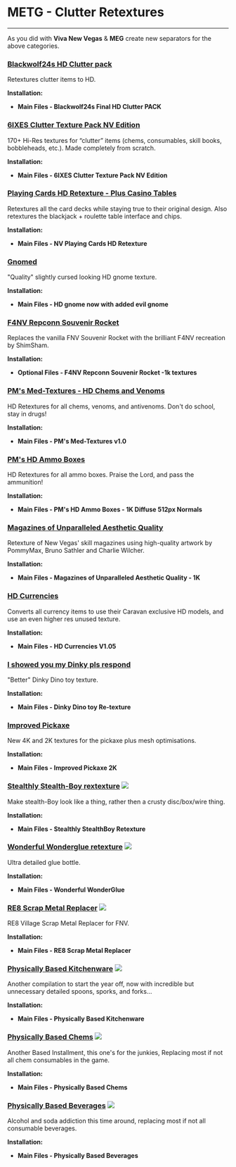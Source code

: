 # METG - Clutter Retextures

---

As you did with **Viva New Vegas** & **MEG** create new separators for the above categories.

### [Blackwolf24s HD Clutter pack](https://www.nexusmods.com/newvegas/mods/70035)

Retextures clutter items to HD.

**Installation:**

- **Main Files - Blackwolf24s Final HD Clutter PACK**


### [6IXES Clutter Texture Pack NV Edition](https://www.nexusmods.com/newvegas/mods/78608)

170+ Hi-Res textures for “clutter” items (chems, consumables, skill books, bobbleheads, etc.). Made completely from scratch.

**Installation:**

- **Main Files - 6IXES Clutter Texture Pack NV Edition**


### [Playing Cards HD Retexture - Plus Casino Tables](https://www.nexusmods.com/newvegas/mods/74394)

Retextures all the card decks while staying true to their original design. Also retextures the blackjack + roulette table interface and chips.

**Installation:**

- **Main Files - NV Playing Cards HD Retexture**


### [Gnomed](https://www.nexusmods.com/newvegas/mods/78218)

"Quality" slightly cursed looking HD gnome texture.

**Installation:**

- **Main Files - HD gnome now with added evil gnome**


### [F4NV Repconn Souvenir Rocket](https://www.nexusmods.com/newvegas/mods/82233)

Replaces the vanilla FNV Souvenir Rocket with the brilliant F4NV recreation by ShimSham. 

**Installation:**

- **Optional Files - F4NV Repconn Souvenir Rocket -1k textures**



### [PM's Med-Textures - HD Chems and Venoms](https://www.nexusmods.com/newvegas/mods/62946)

HD Retextures for all chems, venoms, and antivenoms. Don't do school, stay in drugs! 

**Installation:**

- **Main Files - PM's Med-Textures v1.0**


### [PM's HD Ammo Boxes](https://www.nexusmods.com/newvegas/mods/64007)

HD Retextures for all ammo boxes. Praise the Lord, and pass the ammunition! 

**Installation:**

- **Main Files - PM's HD Ammo Boxes - 1K Diffuse 512px Normals**


### [Magazines of Unparalleled Aesthetic Quality](https://www.nexusmods.com/newvegas/mods/74304)

Retexture of New Vegas' skill magazines using high-quality artwork by PommyMax, Bruno Sathler and Charlie Wilcher. 

**Installation:**

- **Main Files - Magazines of Unparalleled Aesthetic Quality - 1K**


### [HD Currencies](https://www.nexusmods.com/newvegas/mods/82434)

Converts all currency items to use their Caravan exclusive HD models, and use an even higher res unused texture. 

**Installation:**

- **Main Files - HD Currencies V1.05**


### [I showed you my Dinky pls respond](https://www.nexusmods.com/newvegas/mods/78986)

"Better" Dinky Dino toy texture.

**Installation:**

- **Main Files - Dinky Dino toy Re-texture**


### [Improved Pickaxe](https://www.nexusmods.com/newvegas/mods/80551)

New 4K and 2K textures for the pickaxe plus mesh optimisations.

**Installation:**

- **Main Files - Improved Pickaxe 2K**


### [Stealthly Stealth-Boy rextexture](https://www.nexusmods.com/newvegas/mods/82944) ![](../static/img/Performance.png)

Make stealth-Boy look like a thing, rather then a crusty disc/box/wire thing. 

**Installation:**

- **Main Files - Stealthly StealthBoy Retexture**


### [Wonderful Wonderglue retexture](https://www.nexusmods.com/newvegas/mods/82872) ![](../static/img/Performance.png)

Ultra detailed glue bottle.

**Installation:**

- **Main Files - Wonderful WonderGlue**

 
### [RE8 Scrap Metal Replacer](https://www.nexusmods.com/newvegas/mods/76647) ![](../static/img/Performance.png)

RE8 Village Scrap Metal Replacer for FNV.

**Installation:**

- **Main Files - RE8 Scrap Metal Replacer**


### [Physically Based Kitchenware](https://www.nexusmods.com/newvegas/mods/79541) ![](../static/img/Performance.png)

Another compilation to start the year off, now with incredible but unnecessary detailed spoons, sporks, and forks... 

**Installation:**

- **Main Files - Physically Based Kitchenware**


### [Physically Based Chems](https://www.nexusmods.com/newvegas/mods/78798) ![](../static/img/Performance.png)

Another Based Installment, this one's for the junkies, Replacing most if not all chem consumables in the game. 

**Installation:**

- **Main Files - Physically Based Chems**


### [Physically Based Beverages](https://www.nexusmods.com/newvegas/mods/80546) ![](../static/img/Performance.png)

Alcohol and soda addiction this time around, replacing most if not all consumable beverages. 

**Installation:**

- **Main Files - Physically Based Beverages**





